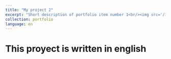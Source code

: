 ```yaml
---
title: "My project 2"
excerpt: "Short description of portfolio item number 1<br/><img src='/images/500x300.png'>"
collection: portfolio
language: en
---
```


# This proyect is written in english